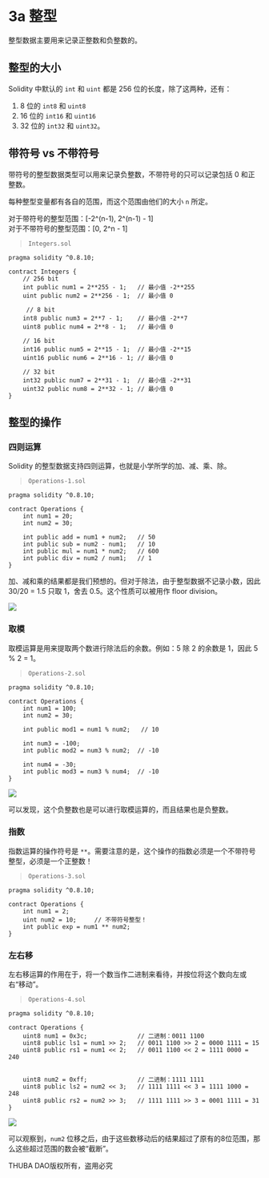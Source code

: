 # 3a 整型

整型数据主要用来记录正整数和负整数的。

## 整型的大小

Solidity 中默认的 `int` 和 `uint` 都是 256 位的长度，除了这两种，还有：

1. 8 位的 `int8` 和 `uint8`
2. 16 位的 `int16` 和 `uint16`
3. 32 位的 `int32` 和 `uint32`。

## 带符号 vs 不带符号

带符号的整型数据类型可以用来记录负整数，不带符号的只可以记录包括 0 和正整数。

每种整型变量都有各自的范围，而这个范围由他们的大小 `n` 所定。

对于带符号的整型范围：[-2^(n-1), 2^(n-1) - 1] \
对于不带符号的整型范围：[0, 2^n - 1]

> `Integers.sol`
```solidity
pragma solidity ^0.8.10;

contract Integers {
    // 256 bit
    int public num1 = 2**255 - 1;   // 最小值 -2**255
    uint public num2 = 2**256 - 1;  // 最小值 0

     // 8 bit
    int8 public num3 = 2**7 - 1;    // 最小值 -2**7
    uint8 public num4 = 2**8 - 1;   // 最小值 0
    
    // 16 bit
    int16 public num5 = 2**15 - 1;  // 最小值 -2**15
    uint16 public num6 = 2**16 - 1; // 最小值 0

    // 32 bit
    int32 public num7 = 2**31 - 1;  // 最小值 -2**31
    uint32 public num8 = 2**32 - 1; // 最小值 0
}
```

## 整型的操作

### 四则运算
Solidity 的整型数据支持四则运算，也就是小学所学的加、减、乘、除。

> `Operations-1.sol`
```solidity
pragma solidity ^0.8.10;

contract Operations {
    int num1 = 20;
    int num2 = 30;

    int public add = num1 + num2;   // 50
    int public sub = num2 - num1;   // 10
    int public mul = num1 * num2;   // 600
    int public div = num2 / num1;   // 1
}
```

加、减和乘的结果都是我们预想的。但对于除法，由于整型数据不记录小数，因此 30/20 = 1.5 只取 1，舍去 0.5。这个性质可以被用作 floor division。

![](./media/1.png)

### 取模
取模运算是用来提取两个数进行除法后的余数。例如：5 除 2 的余数是 1，因此 5 % 2 = 1。

> `Operations-2.sol`
```solidity
pragma solidity ^0.8.10;

contract Operations {
    int num1 = 100;
    int num2 = 30;

    int public mod1 = num1 % num2;   // 10

    int num3 = -100;
    int public mod2 = num3 % num2;  // -10

    int num4 = -30;
    int public mod3 = num3 % num4;  // -10
}
```

![](./media/2.png)

可以发现，这个负整数也是可以进行取模运算的，而且结果也是负整数。

### 指数
指数运算的操作符号是 `**`。需要注意的是，这个操作的指数必须是一个不带符号整型，必须是一个正整数！

>`Operations-3.sol`
```solidity
pragma solidity ^0.8.10;

contract Operations {
    int num1 = 2;
    uint num2 = 10;     // 不带符号整型！
    int public exp = num1 ** num2;
}
```

### 左右移
左右移运算的作用在于，将一个数当作二进制来看待，并按位将这个数向左或右“移动”。

> `Operations-4.sol`
```solidity
pragma solidity ^0.8.10;

contract Operations {
    uint8 num1 = 0x3c;              // 二进制：0011 1100
    uint8 public ls1 = num1 >> 2;   // 0011 1100 >> 2 = 0000 1111 = 15
    uint8 public rs1 = num1 << 2;   // 0011 1100 << 2 = 1111 0000 = 240


    uint8 num2 = 0xff;              // 二进制：1111 1111
    uint8 public ls2 = num2 << 3;   // 1111 1111 << 3 = 1111 1000 = 248
    uint8 public rs2 = num2 >> 3;   // 1111 1111 >> 3 = 0001 1111 = 31
}
```
![](./media/3.png)

可以观察到，`num2` 位移之后，由于这些数移动后的结果超过了原有的8位范围，那么这些超过范围的数会被“截断”。

THUBA DAO版权所有，盗用必究